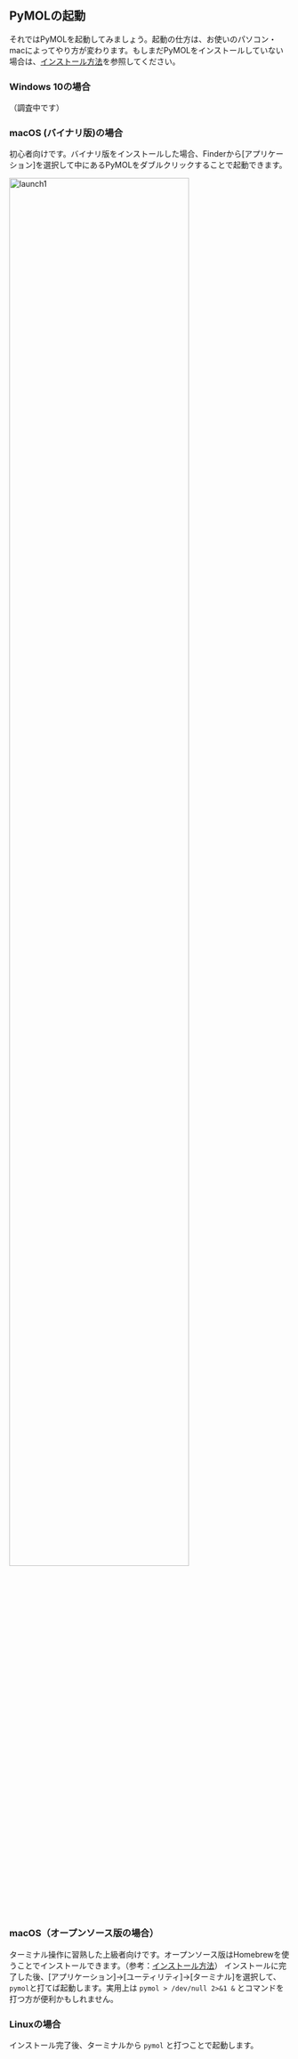## PyMOLの起動

それではPyMOLを起動してみましょう。起動の仕方は、お使いのパソコン・macによってやり方が変わります。もしまだPyMOLをインストールしていない場合は、[インストール方法](../append01/installation.md)を参照してください。

### Windows 10の場合

（調査中です）

### macOS (バイナリ版)の場合

初心者向けです。バイナリ版をインストールした場合、Finderから[アプリケーション]を選択して中にあるPyMOLをダブルクリックすることで起動できます。

<img src="./image/launch1.png" width="80%" alt="launch1">

### macOS（オープンソース版の場合）

ターミナル操作に習熟した上級者向けです。オープンソース版はHomebrewを使うことでインストールできます。（参考：[インストール方法](../append01/installation.md)）
インストールに完了した後、[アプリケーション]→[ユーティリティ]→[ターミナル]を選択して、`pymol`と打てば起動します。実用上は `pymol > /dev/null 2>&1 &` とコマンドを打つ方が便利かもしれません。

### Linuxの場合

インストール完了後、ターミナルから `pymol` と打つことで起動します。
